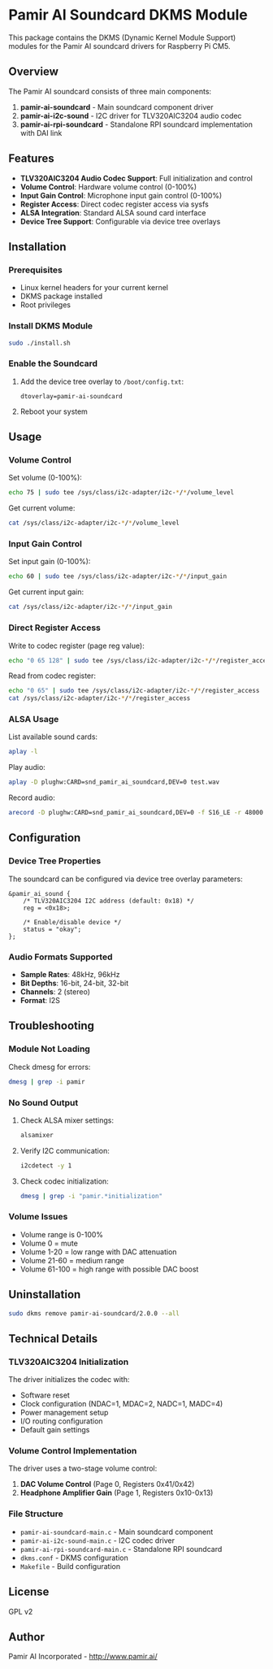 # Pamir AI Soundcard DKMS Module

This package contains the DKMS (Dynamic Kernel Module Support) modules for the Pamir AI soundcard drivers for Raspberry Pi CM5.

## Overview

The Pamir AI soundcard consists of three main components:

1. **pamir-ai-soundcard** - Main soundcard component driver
2. **pamir-ai-i2c-sound** - I2C driver for TLV320AIC3204 audio codec
3. **pamir-ai-rpi-soundcard** - Standalone RPI soundcard implementation with DAI link

## Features

- **TLV320AIC3204 Audio Codec Support**: Full initialization and control
- **Volume Control**: Hardware volume control (0-100%)
- **Input Gain Control**: Microphone input gain control (0-100%)
- **Register Access**: Direct codec register access via sysfs
- **ALSA Integration**: Standard ALSA sound card interface
- **Device Tree Support**: Configurable via device tree overlays

## Installation

### Prerequisites

- Linux kernel headers for your current kernel
- DKMS package installed
- Root privileges

### Install DKMS Module

```bash
sudo ./install.sh
```

### Enable the Soundcard

1. Add the device tree overlay to `/boot/config.txt`:
   ```
   dtoverlay=pamir-ai-soundcard
   ```

2. Reboot your system

## Usage

### Volume Control

Set volume (0-100%):
```bash
echo 75 | sudo tee /sys/class/i2c-adapter/i2c-*/*/volume_level
```

Get current volume:
```bash
cat /sys/class/i2c-adapter/i2c-*/*/volume_level
```

### Input Gain Control

Set input gain (0-100%):
```bash
echo 60 | sudo tee /sys/class/i2c-adapter/i2c-*/*/input_gain
```

Get current input gain:
```bash
cat /sys/class/i2c-adapter/i2c-*/*/input_gain
```

### Direct Register Access

Write to codec register (page reg value):
```bash
echo "0 65 128" | sudo tee /sys/class/i2c-adapter/i2c-*/*/register_access
```

Read from codec register:
```bash
echo "0 65" | sudo tee /sys/class/i2c-adapter/i2c-*/*/register_access
cat /sys/class/i2c-adapter/i2c-*/*/register_access
```

### ALSA Usage

List available sound cards:
```bash
aplay -l
```

Play audio:
```bash
aplay -D plughw:CARD=snd_pamir_ai_soundcard,DEV=0 test.wav
```

Record audio:
```bash
arecord -D plughw:CARD=snd_pamir_ai_soundcard,DEV=0 -f S16_LE -r 48000 -c 2 recording.wav
```

## Configuration

### Device Tree Properties

The soundcard can be configured via device tree overlay parameters:

```dts
&pamir_ai_sound {
    /* TLV320AIC3204 I2C address (default: 0x18) */
    reg = <0x18>;
    
    /* Enable/disable device */
    status = "okay";
};
```

### Audio Formats Supported

- **Sample Rates**: 48kHz, 96kHz
- **Bit Depths**: 16-bit, 24-bit, 32-bit
- **Channels**: 2 (stereo)
- **Format**: I2S

## Troubleshooting

### Module Not Loading

Check dmesg for errors:
```bash
dmesg | grep -i pamir
```

### No Sound Output

1. Check ALSA mixer settings:
   ```bash
   alsamixer
   ```

2. Verify I2C communication:
   ```bash
   i2cdetect -y 1
   ```

3. Check codec initialization:
   ```bash
   dmesg | grep -i "pamir.*initialization"
   ```

### Volume Issues

- Volume range is 0-100%
- Volume 0 = mute
- Volume 1-20 = low range with DAC attenuation
- Volume 21-60 = medium range
- Volume 61-100 = high range with possible DAC boost

## Uninstallation

```bash
sudo dkms remove pamir-ai-soundcard/2.0.0 --all
```

## Technical Details

### TLV320AIC3204 Initialization

The driver initializes the codec with:
- Software reset
- Clock configuration (NDAC=1, MDAC=2, NADC=1, MADC=4)
- Power management setup
- I/O routing configuration
- Default gain settings

### Volume Control Implementation

The driver uses a two-stage volume control:
1. **DAC Volume Control** (Page 0, Registers 0x41/0x42)
2. **Headphone Amplifier Gain** (Page 1, Registers 0x10-0x13)

### File Structure

- `pamir-ai-soundcard-main.c` - Main soundcard component
- `pamir-ai-i2c-sound-main.c` - I2C codec driver
- `pamir-ai-rpi-soundcard-main.c` - Standalone RPI soundcard
- `dkms.conf` - DKMS configuration
- `Makefile` - Build configuration

## License

GPL v2

## Author

Pamir AI Incorporated - http://www.pamir.ai/